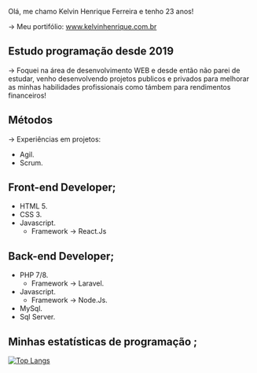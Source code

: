 Olá, me chamo Kelvin Henrique Ferreira e tenho 23 anos!

-> Meu portifólio: www.kelvinhenrique.com.br

## Estudo programação desde 2019

-> Foquei na área de desenvolvimento WEB e desde então não parei de estudar, venho desenvolvendo projetos publicos e privados para melhorar as minhas habilidades profissionais como támbem para rendimentos financeiros!

## Métodos

-> Experiências em projetos:

* Agil.
* Scrum.

## Front-end Developer;
  * HTML 5.
  * CSS 3.
  * Javascript.
    * Framework -> React.Js

## Back-end Developer;
  * PHP 7/8.
    * Framework -> Laravel.
  * Javascript.
    * Framework -> Node.Js.
  * MySql.
  * Sql Server.

## Minhas estatísticas de programação ;

[![Top Langs](https://github-readme-stats.vercel.app/api/top-langs/?username=kelvinhenri99&langs_count=8)](https://github.com/kelvinhenri99/github-readme-stats)
